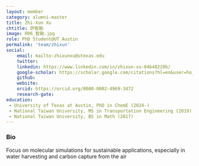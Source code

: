 ```yaml
---
layout: member
category: alumni-master
title: Zhi-Xun Xu
chtitle: 許智勛
image: R06_智勛.jpg
role: PhD Student@UT Austin
permalink: 'team/zhixun'
social:
    email: mailto:zhixunxu@utexas.edu
    twitter: 
    linkedin: https://www.linkedin.com/in/zhixun-xu-04b48220b/
    google-scholar: https://scholar.google.com/citations?hl=en&user=ho_1HwkAAAAJ
    github: 
    website: 
    orcid: https://orcid.org/0000-0002-4969-3472
    research-gate: 
education:
 - University of Texas at Austin, PhD in ChemE (2024-)
 - National Taiwan University, MS in Transportation Engineering (2019)
 - National Taiwan University, BS in Math (2017)
---
```

<h3>Bio</h3>
Focus on molecular simulations for sustainable applications, especially in water harvesting and carbon capture from the air

